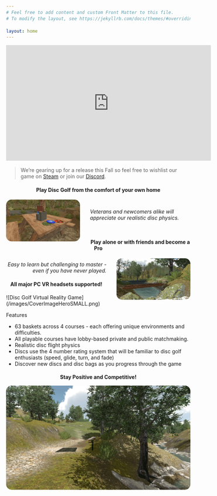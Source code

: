 ```yaml
---
# Feel free to add content and custom Front Matter to this file.
# To modify the layout, see https://jekyllrb.com/docs/themes/#overriding-theme-defaults

layout: home
---
```


<iframe width="560" height="315" src="https://www.youtube-nocookie.com/embed/maf_AZj2MgQ" frameborder="0" allow="accelerometer; autoplay; clipboard-write; encrypted-media; gyroscope; picture-in-picture" allowfullscreen></iframe>

<blockquote> We’re gearing up for a release this Fall so feel free to wishlist our game on
<a href="https://store.steampowered.com/app/1372700" target="_blank">Steam<i  style="position: relative; top: 3px;" class="fab fa-fw fa-steam" aria-hidden="true"></i></a>
or join our 
<a href="https://discord.com/invite/FSPf6AK" target="_blank">Discord<i  style="position: relative; top: 3px;" class="fab fa-fw fa-discord" aria-hidden="true"></i></a>.
</blockquote>

<h4 style="text-align: center;">Play Disc Golf from the comfort of your own home</h4>
<a href="/images/18.png"><img src="/images/18.png" style="width: 40%; float: left; margin-right: 2em; border-radius: 15px;"></a>
<div style="width: 60%; margin-left: auto; margin-bottom: 3em;">
    <p style="margin-top: 14%; margin-bottom: 10%; "><em>Veterans and newcomers alike will appreciate our realistic disc physics.</em></p>
</div>
<h4 style=" text-align: center; margin-top: 3.5em;">Play alone or with friends and become a Pro</h4>
<a href="/images/2.png"><img src="/images/2.png" style="width: 40%; float: right; margin-left: 2em; border-radius: 15px;"></a>
<div style="width: 60%; text-align: right;">
    <p style="margin-top: 9%;"><em>Easy to learn but challenging to master - even if you have never played.</em></p>
</div>
<h4 style="text-align: center;">All major PC VR headsets supported!</h4>
![Disc Golf Virtual Reality Game](/images/CoverImageHeroSMALL.png)


Features
<ul>
<li>63 baskets across 4 courses - each offering unique environments and difficulties.</li>

<li>All playable courses have lobby-based private and public matchmaking.</li>

<li>Realistic disc flight physics</li>

<li>Discs use the 4 number rating system that will be familiar to disc golf enthusiasts (speed, glide, turn, and fade)</li>

<li>Discover new discs and disc bags as you progress through the game</li>
</ul>

<h4 style=" text-align: center; margin-bottom: 15px;">Stay Positive and Competitive!</h4>


<a href="/images/9.png"><img src="/images/9.png" style=" margin-right: 2em; border-radius: 15px;"></a>


